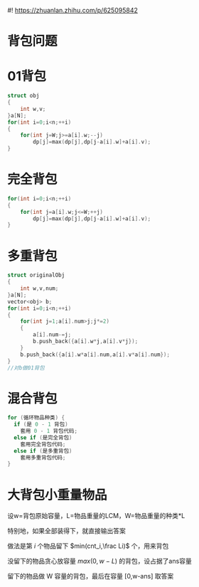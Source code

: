 #! https://zhuanlan.zhihu.com/p/625095842
# 背包问题
# 01背包
```cpp
struct obj
{
    int w,v;
}a[N];
for(int i=0;i<n;++i)
{
    for(int j=W;j>=a[i].w;--j)
        dp[j]=max(dp[j],dp[j-a[i].w]+a[i].v);
}
```
# 完全背包
```cpp
for(int i=0;i<n;++i)
{
    for(int j=a[i].w;j<=W;++j)
        dp[j]=max(dp[j],dp[j-a[i].w]+a[i].v);
}
```
# 多重背包
```cpp
struct originalObj
{
    int w,v,num;
}a[N];
vector<obj> b;
for(int i=0;i<n;++i)
{
    for(int j=1;a[i].num>j;j*=2)
    {
        a[i].num-=j;
        b.push_back({a[i].w*j,a[i].v*j});
    }
    b.push_back({a[i].w*a[i].num,a[i].v*a[i].num});
}
//对b做01背包
```
# 混合背包
```cpp
for (循环物品种类) {
  if (是 0 - 1 背包)
    套用 0 - 1 背包代码;
  else if (是完全背包)
    套用完全背包代码;
  else if (是多重背包)
    套用多重背包代码;
}
```
# 大背包小重量物品
设w=背包原始容量，L=物品重量的LCM，W=物品重量的种类*L

特别地，如果全部装得下，就直接输出答案

做法是第 $i$ 个物品留下 $min(cnt_i,\frac Li)$ 个，用来背包

没留下的物品贪心放容量 $max(0,w-L)$ 的背包，设占据了ans容量

留下的物品做 W 容量的背包，最后在容量 [0,w-ans] 取答案